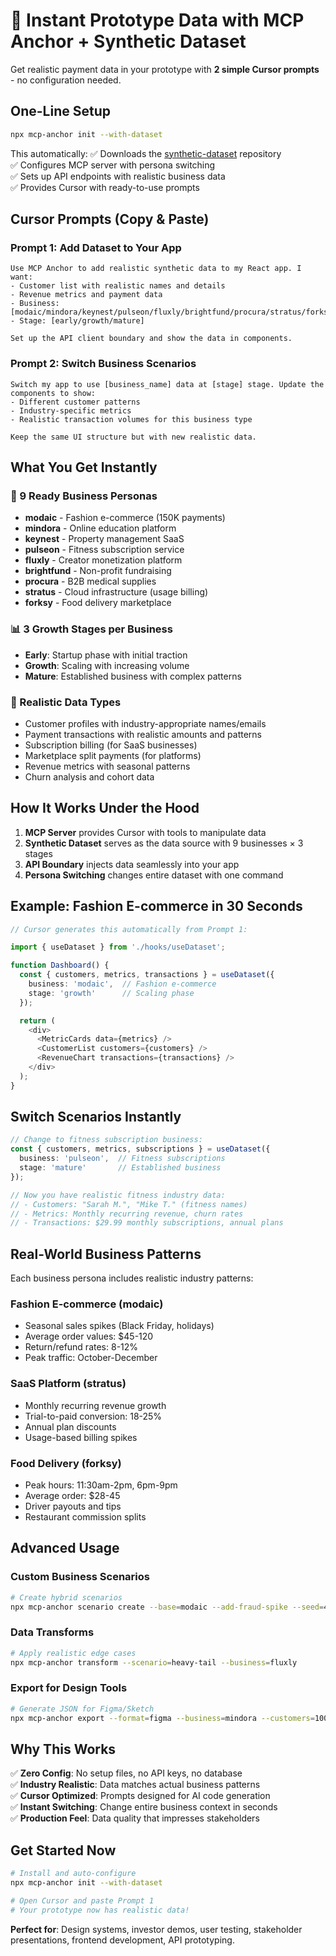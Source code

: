 # 🚀 **Instant Prototype Data with MCP Anchor + Synthetic Dataset**

Get realistic payment data in your prototype with **2 simple Cursor prompts** - no configuration needed.

## **One-Line Setup**

```bash
npx mcp-anchor init --with-dataset
```

This automatically:
✅ Downloads the [synthetic-dataset](https://github.com/swanson-stripe/synthetic-dataset) repository  
✅ Configures MCP server with persona switching  
✅ Sets up API endpoints with realistic business data  
✅ Provides Cursor with ready-to-use prompts

## **Cursor Prompts (Copy & Paste)**

### **Prompt 1: Add Dataset to Your App**

```
Use MCP Anchor to add realistic synthetic data to my React app. I want:
- Customer list with realistic names and details
- Revenue metrics and payment data  
- Business: [modaic/mindora/keynest/pulseon/fluxly/brightfund/procura/stratus/forksy]
- Stage: [early/growth/mature]

Set up the API client boundary and show the data in components.
```

### **Prompt 2: Switch Business Scenarios**  

```
Switch my app to use [business_name] data at [stage] stage. Update the components to show:
- Different customer patterns
- Industry-specific metrics
- Realistic transaction volumes for this business type

Keep the same UI structure but with new realistic data.
```

## **What You Get Instantly**

### **🏢 9 Ready Business Personas**
- **modaic** - Fashion e-commerce (150K payments)
- **mindora** - Online education platform
- **keynest** - Property management SaaS
- **pulseon** - Fitness subscription service
- **fluxly** - Creator monetization platform
- **brightfund** - Non-profit fundraising
- **procura** - B2B medical supplies
- **stratus** - Cloud infrastructure (usage billing)
- **forksy** - Food delivery marketplace

### **📊 3 Growth Stages per Business**
- **Early**: Startup phase with initial traction
- **Growth**: Scaling with increasing volume
- **Mature**: Established business with complex patterns

### **🎯 Realistic Data Types**
- Customer profiles with industry-appropriate names/emails
- Payment transactions with realistic amounts and patterns
- Subscription billing (for SaaS businesses)
- Marketplace split payments (for platforms)
- Revenue metrics with seasonal patterns
- Churn analysis and cohort data

## **How It Works Under the Hood**

1. **MCP Server** provides Cursor with tools to manipulate data
2. **Synthetic Dataset** serves as the data source with 9 businesses × 3 stages
3. **API Boundary** injects data seamlessly into your app
4. **Persona Switching** changes entire dataset with one command

## **Example: Fashion E-commerce in 30 Seconds**

```typescript
// Cursor generates this automatically from Prompt 1:

import { useDataset } from './hooks/useDataset';

function Dashboard() {
  const { customers, metrics, transactions } = useDataset({
    business: 'modaic',  // Fashion e-commerce
    stage: 'growth'      // Scaling phase
  });

  return (
    <div>
      <MetricCards data={metrics} />
      <CustomerList customers={customers} />
      <RevenueChart transactions={transactions} />
    </div>
  );
}
```

## **Switch Scenarios Instantly**

```typescript
// Change to fitness subscription business:
const { customers, metrics, subscriptions } = useDataset({
  business: 'pulseon',  // Fitness subscriptions
  stage: 'mature'       // Established business
});

// Now you have realistic fitness industry data:
// - Customers: "Sarah M.", "Mike T." (fitness names)
// - Metrics: Monthly recurring revenue, churn rates
// - Transactions: $29.99 monthly subscriptions, annual plans
```

## **Real-World Business Patterns**

Each business persona includes realistic industry patterns:

### **Fashion E-commerce (modaic)**
- Seasonal sales spikes (Black Friday, holidays)
- Average order values: $45-120
- Return/refund rates: 8-12%
- Peak traffic: October-December

### **SaaS Platform (stratus)**  
- Monthly recurring revenue growth
- Trial-to-paid conversion: 18-25%
- Annual plan discounts
- Usage-based billing spikes

### **Food Delivery (forksy)**
- Peak hours: 11:30am-2pm, 6pm-9pm
- Average order: $28-45
- Driver payouts and tips
- Restaurant commission splits

## **Advanced Usage**

### **Custom Business Scenarios**
```bash
# Create hybrid scenarios
npx mcp-anchor scenario create --base=modaic --add-fraud-spike --seed=42
```

### **Data Transforms**
```bash
# Apply realistic edge cases
npx mcp-anchor transform --scenario=heavy-tail --business=fluxly
```

### **Export for Design Tools**
```bash
# Generate JSON for Figma/Sketch
npx mcp-anchor export --format=figma --business=mindora --customers=100
```

## **Why This Works**

✅ **Zero Config**: No setup files, no API keys, no database  
✅ **Industry Realistic**: Data matches actual business patterns  
✅ **Cursor Optimized**: Prompts designed for AI code generation  
✅ **Instant Switching**: Change entire business context in seconds  
✅ **Production Feel**: Data quality that impresses stakeholders  

## **Get Started Now**

```bash
# Install and auto-configure
npx mcp-anchor init --with-dataset

# Open Cursor and paste Prompt 1
# Your prototype now has realistic data!
```

**Perfect for**: Design systems, investor demos, user testing, stakeholder presentations, frontend development, API prototyping.
